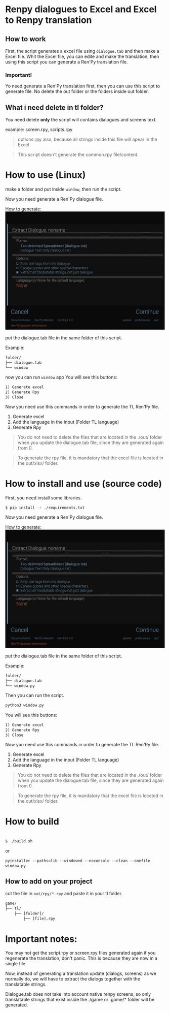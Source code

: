 # Renpy dialogues to Excel and Excel to Renpy translation

## How to work

First, the script generates a excel file using `dialogue.tab` and then make a Excel file.
Whit the Excel file, you can edite and make the translation, then using this script you can 
generate a Ren'Py translation file.

### Important!

Yo need generate a Ren'Py translation first, then you can use this script to generate file.
No delete the out folder or the folders inside out folder.

## What i need delete in tl folder?

You need delete **only** the script will contains dialogues and screens text. 

example: screen.rpy, scripts.rpy

> options.rpy also, because all strings inside this file will apear in the Excel

> This script doesn't generate the common.rpy file/content.

# How to use (Linux)

make a folder and put inside `window`, then run the script.

Now you need generate a Ren'Py dialogue file.

How to generate:
![](./screenshots/01.png)

put the dialogue.tab file in the same folder of this script.

Example:
```
folder/
├── dialogue.tab
└── window
```
now you can run `window` app
You will see this buttons:

```
1) Generate excel
2) Generate Rpy
3) Close
```

Now you need use this commands in order to generate the TL Ren'Py file.

1) Generate excel
3) Add the language in the input (Folder TL language)
4) Generate Rpy

> You do not need to delete the files that are located in the ./out/ folder when you update the dialogue.tab file, since they are generated again from 0.


> To generate the rpy file, it is mandatory that the excel file is located in the out/xlsx/ folder.


# How to install and use (source code)

First, you need install some libraries.

```bash
$ pip install -r ./requirements.txt
```
Now you need generate a Ren'Py dialogue file.

How to generate:
![](./screenshots/01.png)

put the dialogue.tab file in the same folder of this script.

Example:
```
folder/
├── dialogue.tab
└── window.py
```
Then you can run the script.

```python
python3 window.py
```

You will see this buttons:

```
1) Generate excel
2) Generate Rpy
3) Close
```

Now you need use this commands in order to generate the TL Ren'Py file.

1) Generate excel
3) Add the language in the input (Folder TL language)
4) Generate Rpy

> You do not need to delete the files that are located in the ./out/ folder when you update the dialogue.tab file, since they are generated again from 0.


> To generate the rpy file, it is mandatory that the excel file is located in the out/xlsx/ folder.

# How to build

```bash

$ ./build.sh

```

or 

```
pyinstaller --paths=lib --windowed --noconsole --clean --onefile window.py
```


## How to add on your project

cut the file in `out/rpy/*.rpy` and paste it in your tl folder.
```
game/
├── tl/
    ├── [folder]/
        ├── [file].rpy

```


# Important notes:

You may not get the script.rpy or screen.rpy files generated again if you regenerate the translation, don't panic. This is because they are now in a single file.

Now, instead of generating a translation update (dialogs, screens) as we normally do, we will have to extract the dialogs together with the translatable strings.

Dialogue.tab does not take into account native renpy screens, so only translatable strings that exist inside the ./game or .game/* folder will be generated.
